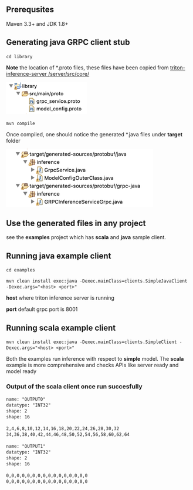 
## Prerequsites

Maven 3.3+ and JDK 1.8+



## Generating java GRPC client stub

```
cd library
```

__Note__ the location of *.proto files, these files have been copied from [triton-inference-server
/server/src/core/](https://github.com/triton-inference-server/server/tree/master/src/core)


<img src="images/proto-files.png" width="220" />

```
mvn compile
```
Once compiled, one should notice the generated *.java files under __target__ folder

<img src="images/grpc-stubs.png" width="400" />

## Use the generated files in any project

see the __examples__ project which has __scala__ and __java__ sample client. 

## Running java example client 

```
cd examples
```
```
mvn clean install exec:java -Dexec.mainClass=clients.SimpleJavaClient -Dexec.args="<host> <port>"
```

__host__  where triton inference server is running

__port__ default grpc port is 8001

## Running scala example client 

```
mvn clean install exec:java -Dexec.mainClass=clients.SimpleClient -Dexec.args="<host> <port>"
```

Both the examples run inference with respect to __simple__ model. The __scala__ example is more comprehensive and checks APIs like server ready and model ready

### Output of the scala client once run succesfully

```
name: "OUTPUT0"
datatype: "INT32"
shape: 2
shape: 16

2,4,6,8,10,12,14,16,18,20,22,24,26,28,30,32
34,36,38,40,42,44,46,48,50,52,54,56,58,60,62,64

name: "OUTPUT1"
datatype: "INT32"
shape: 2
shape: 16

0,0,0,0,0,0,0,0,0,0,0,0,0,0,0,0
0,0,0,0,0,0,0,0,0,0,0,0,0,0,0,0
```